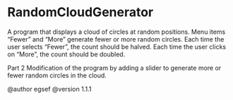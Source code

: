 # RandomCloudGenerator
A program that displays a cloud of circles at random positions. Menu
items “Fewer” and “More” generate fewer or more random circles. Each time the
user selects “Fewer”, the count should be halved. Each time the user clicks
on “More”, the count should be doubled.

Part 2 Modification of the program by adding a slider to generate more or
fewer random circles in the cloud.

@author egsef
@version 1.1.1
